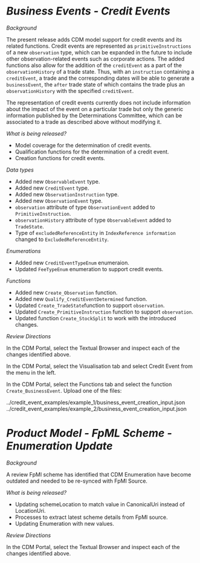 # _Business Events - Credit Events_

_Background_

The present release adds CDM model support for credit events and its related functions.
Credit events are represented as `primitiveInstructions` of a new `observation` type, which
can be expanded in the future to include other observation-related events
such as corporate actions. The added functions also allow for the addition of the `creditEvent`
as a part of the `observationHistory` of a trade state. Thus, with an `instruction` containing
a `creditEvent`, a trade and the corresponding dates
will be able to generate a `businessEvent`, the `after` trade state of which contains the trade
plus an `observationHistory` with the specified `creditEvent`.

The representation of credit events currently does not include information about the impact of
the event on a particular trade but only the generic information published by the Determinations
Committee, which can be associated to a trade as described above without modifying it.


_What is being released?_

- Model coverage for the determination of credit events.
- Qualification functions for the determination of a credit event.
- Creation functions for credit events.

_Data types_

- Added new `ObservableEvent` type.
- Added new `CreditEvent` type.
- Added new `ObservationInstruction` type.
- Added new `ObservationEvent` type.
- `observation` attribute of type `ObservationEvent` added to `PrimitiveInstruction`.
- `observationHistory` attribute of type `ObservableEvent` added to `TradeState`.
- Type of `excludedReferenceEntity` in `IndexReference information` changed to `ExcludedReferenceEntity`.


_Enumerations_

- Added new `CreditEventTypeEnum` enumeraion.
- Updated `FeeTypeEnum` enumeration to support credit events.


_Functions_

- Added new `Create_Observation` function.
- Added new `Qualify_CreditEventDetermined` function.
- Updated `Create_TradeState`function to support `observation`.
- Updated `Create_PrimitiveInstruction` function to support `observation`.
- Updated function `Create_StockSplit` to work with the introduced changes.


_Review Directions_

In the CDM Portal, select the Textual Browser and inspect each of the changes identified above.

In the CDM Portal, select the Visualisation tab and select Credit Event from the menu in the left.

In the CDM Portal, select the Functions tab and select the function `Create_BusinessEvent`.
Upload one of the files:

../credit_event_examples/example_1/business_event_creation_input.json
../credit_event_examples/example_2/business_event_creation_input.json

# *Product Model - FpML Scheme - Enumeration Update*

_Background_ 

A review  FpMl scheme has identified that CDM Enumeration have become outdated and needed to be re-synced with FpMl Source.

_What is being released?_

- Updating schemeLocation to match value in CanonicalUri instead of LocationUri.
- Processes to extract latest scheme details from FpMl source.
- Updating Enumeration with new values.

_Review Directions_

In the CDM Portal, select the Textual Browser and inspect each of the changes identified above.